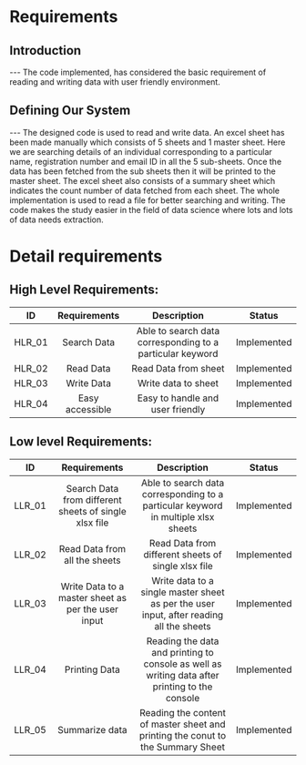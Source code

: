 # Requirements
## Introduction
 --- The code implemented, has considered the basic requirement of reading and writing data with user friendly environment.

## Defining Our System
 --- The designed code is used to read and  write data. An excel sheet has been made manually which consists of 5 sheets and 1 master sheet. Here we are searching details of an individual corresponding to a particular name, registration number and email ID in all the 5 sub-sheets. Once the data has been fetched from the sub sheets then it will be printed to the master sheet. The excel sheet also consists of a summary sheet which indicates the count number of data fetched from each sheet. The whole implementation is used to read a file for better searching and writing.  The code makes the study easier in the field of data science where lots and lots of data needs extraction.
 
# Detail requirements
## High Level Requirements:

**ID**|**Requirements**|**Description**|**Status**
:-----:|:-----:|:-----:|:-----:
HLR_01|Search Data|Able to search data corresponding to a particular keyword|Implemented
HLR_02|Read Data|Read Data from sheet|Implemented
HLR_03|Write Data|Write data to sheet|Implemented
HLR_04|Easy accessible|Easy to handle and user friendly|Implemented

##  Low level Requirements:

**ID**|**Requirements**|**Description**|**Status**
:-----:|:-----:|:-----:|:-----:
LLR_01|Search Data from different sheets of single xlsx file|Able to search data corresponding to a particular keyword in multiple xlsx sheets|Implemented
LLR_02|Read Data from all the sheets|Read Data from different sheets of single xlsx file|Implemented
LLR_03|Write Data to a master sheet as per the user input|Write data to a single master sheet as per the user input, after reading all the sheets|Implemented
LLR_04|Printing Data|Reading the data and printing to console as well as writing data after printing to the console|Implemented
LLR_05|Summarize data|Reading the content of master sheet and printing the conut to the Summary Sheet| Implemented 
